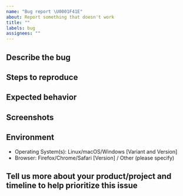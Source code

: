 ```yaml
---
name: "Bug report \U0001F41E"
about: Report something that doesn't work
title: ""
labels: bug
assignees: ""
---
```


<!--
A Bug is a superset of regressions, but it doesn't have to have worked on One Platform previously. Please provide as much relevant info as possible.

Before opening a new issue, please search existing issues https://github.com/Kites-Foundation/hello-munnar-frontend/issues, https://github.com/Kites-Foundation/hello-munnar-backend
-->

## Describe the bug

<!-- A clear and concise description of what the bug is. -->

## Steps to reproduce

<!--
1. Do '...'
2. Click on '....'
3. See error

For the fastest support, provide a working demo or minimal reproduction using tools such as [codepen](https://codepen.io/) or [jsfiddle](https://jsfiddle.net/)
-->

## Expected behavior

<!-- A clear and concise description of what you expected to happen. -->

## Screenshots

<!-- If applicable, add screenshots to help explain your problem. -->

## Environment

- Operating System(s): Linux/macOS/Windows [Variant and Version]
- Browser: Firefox/Chrome/Safari [Version] / Other (please specify)

## Tell us more about your product/project and timeline to help prioritize this issue

<!--
* What product/project does this impact?
* List product/project release(s) and timelines.
* Is this a customer reported blocking issue?
-->
